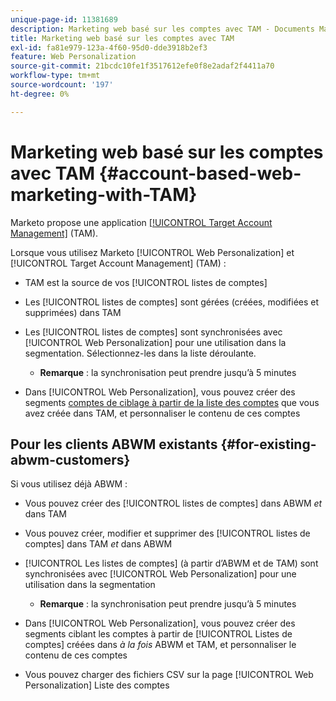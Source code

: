 ```yaml
---
unique-page-id: 11381689
description: Marketing web basé sur les comptes avec TAM - Documents Marketo - Documentation du produit
title: Marketing web basé sur les comptes avec TAM
exl-id: fa81e979-123a-4f60-95d0-dde3918b2ef3
feature: Web Personalization
source-git-commit: 21bcdc10fe1f3517612efe0f8e2adaf2f4411a70
workflow-type: tm+mt
source-wordcount: '197'
ht-degree: 0%

---
```


# Marketing web basé sur les comptes avec TAM {#account-based-web-marketing-with-TAM}

Marketo propose une application [[!UICONTROL Target Account Management]](/help/marketo/product-docs/target-account-management/setup-tam/target-account-management-overview.md) (TAM).

Lorsque vous utilisez Marketo [!UICONTROL Web Personalization] et [!UICONTROL Target Account Management] (TAM) :

* TAM est la source de vos [!UICONTROL listes de comptes]
* Les [!UICONTROL listes de comptes] sont gérées (créées, modifiées et supprimées) dans TAM
* Les [!UICONTROL listes de comptes] sont synchronisées avec [!UICONTROL Web Personalization] pour une utilisation dans la segmentation. Sélectionnez-les dans la liste déroulante.

   * **Remarque** : la synchronisation peut prendre jusqu’à 5 minutes

* Dans [!UICONTROL Web Personalization], vous pouvez créer des segments [comptes de ciblage à partir de la liste des comptes](/help/marketo/product-docs/web-personalization/account-based-web-marketing/create-a-new-account-list.md) que vous avez créée dans TAM, et personnaliser le contenu de ces comptes

## Pour les clients ABWM existants {#for-existing-abwm-customers}

Si vous utilisez déjà ABWM :

* Vous pouvez créer des [!UICONTROL listes de comptes] dans ABWM _et_ dans TAM
* Vous pouvez créer, modifier et supprimer des [!UICONTROL listes de comptes] dans TAM _et_ dans ABWM
* [!UICONTROL Les listes de comptes] (à partir d’ABWM et de TAM) sont synchronisées avec [!UICONTROL Web Personalization] pour une utilisation dans la segmentation

   * **Remarque** : la synchronisation peut prendre jusqu’à 5 minutes

* Dans [!UICONTROL Web Personalization], vous pouvez créer des segments ciblant les comptes à partir de [!UICONTROL Listes de comptes] créées dans _à la fois_ ABWM et TAM, et personnaliser le contenu de ces comptes
* Vous pouvez charger des fichiers CSV sur la page [!UICONTROL Web Personalization] Liste des comptes

